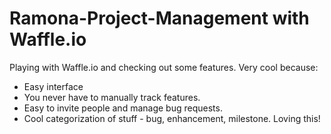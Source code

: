 # Ramona-Project-Management with Waffle.io
Playing with Waffle.io and checking out some features.
Very cool because:  
- Easy interface
- You never have to manually track features.
- Easy to invite people and manage bug requests.
- Cool categorization of stuff - bug, enhancement, milestone.
Loving this!
